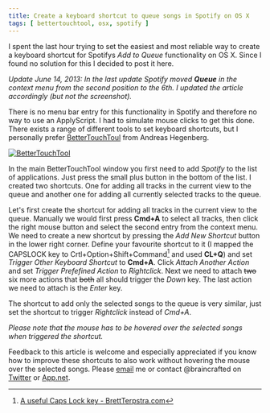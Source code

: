 ```yaml
---
title: Create a keyboard shortcut to queue songs in Spotify on OS X
tags: [ bettertouchtool, osx, spotify ]
---
```


I spent the last hour trying to set the easiest and most reliable way to create a keyboard shortcut for Spotifys *Add to Queue* functionality on OS X. Since I found no solution for this I decided to post it here.

*Update June 14, 2013: In the last update Spotify moved __Queue__ in the context menu from the second position to the 6th. I updated the article accordingly (but not the screenshot).*

There is no menu bar entry for this functionality in Spotify and therefore no way to use an ApplyScript. I had to simulate mouse clicks to get this done. There exists a range of different tools to set keyboard shortcuts, but I personally prefer [BetterTouchToul](http://www.bettertouchtool.net) from Andreas Hegenberg.

[![BetterTouchTool](/img/spotify-queue-keyboard-shortcut/bettertouchtool-800.png)](/img/spotify-queue-keyboard-shortcut/bettertouchtool.png)

In the main BetterTouchTool window you first need to add *Spotify* to the list of applications. Just press the small plus button in the bottom of the list. I created two shortcuts. One for adding all tracks in the current view to the queue and another one for adding all currently selected tracks to the queue.

Let's first create the shortcut for adding all tracks in the current view to the queue. Manually we would first press **Cmd+A** to select all tracks, then click the right mouse button and select the second entry from the context menu. We need to create a new shortcut by pressing the *Add New Shortcut* button in the lower right corner. Define your favourite shortcut to it (I mapped the CAPSLOCK key to Crtl+Option+Shift+Command[^capslockkey] and used **CL+Q**) and set *Trigger Other Keyboard Shortcut* to **Cmd+A**. Click *Attach Another Action* and set *Trigger Prefefined Action* to *Rightclick*. Next we need to attach <strike>two</strike> six more actions that <strike>both</strike> all should trigger the *Down* key. The last action we need to attach is the *Enter* key.

The shortcut to add only the selected songs to the queue is very similar, just set the shortcut to trigger *Rightclick* instead of *Cmd+A*.

*Please note that the mouse has to be hovered over the selected songs when triggered the shortcut.*

Feedback to this article is welcome and especially appreciated if you know how to improve these shortcuts to also work without hovering the mouse over the selected songs. Please [email](mailto:florian@eckerstorfer.co) me or contact @braincrafted on [Twitter](http://twitter.com/braincrafted) or [App.net](https://alpha.app.net/braincrafted).

[^capslockkey]: [A useful Caps Lock key - BrettTerpstra.com](http://brettterpstra.com/2012/12/08/a-useful-caps-lock-key/)
